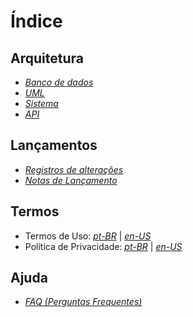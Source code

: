 # Índice

## Arquitetura
  - [*Banco de dados*](architecture/database/mysql.md)
  - [*UML*](architecture/diagrams/uml.md)
  - [*Sistema*](architecture/system/coding-standards.md)
  - [*API*](architecture/api/rest.md)

## Lançamentos
  - [*Registros de alterações*](release/changelog.md)
  - [*Notas de Lançamento*](release/release-notes.md)

## Termos
  - Termos de Uso: [*pt-BR*](terms/pt-BR/terms-service.md) | [*en-US*](terms/en-US/terms-service.md) 
  - Política de Privacidade: [*pt-BR*](terms/pt-BR/privacy-policy.md) | [*en-US*](terms/en-US/privacy-policy.md) 

## Ajuda
  - [*FAQ (Perguntas Frequentes)*](support/faq.md)
